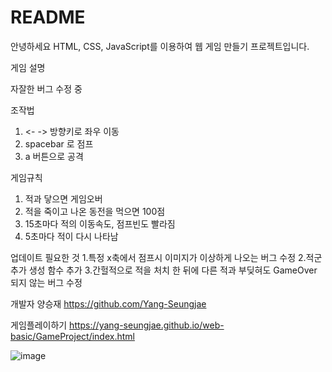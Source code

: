 # README


안녕하세요 HTML, CSS, JavaScript를 이용하여 웹 게임 만들기 프로젝트입니다.


게임 설명

자잘한 버그 수정 중

조작법

1. <- -> 방향키로 좌우 이동
2. spacebar 로 점프
3. a 버튼으로 공격

게임규칙

1. 적과 닿으면 게임오버
2. 적을 죽이고 나온 동전을 먹으면 100점
3. 15초마다 적의 이동속도, 점프빈도 빨라짐
5. 5초마다 적이 다시 나타남

업데이트 필요한 것
1.특정 x축에서 점프시 이미지가 이상하게 나오는 버그 수정
2.적군 추가 생성 함수 추가
3.간헐적으로 적을 처치 한 뒤에 다른 적과 부딪혀도 GameOver 되지 않는 버그 수정

개발자
양승재
https://github.com/Yang-Seungjae

게임플레이하기
https://yang-seungjae.github.io/web-basic/GameProject/index.html

![image](https://github.com/Yang-Seungjae/web-basic/assets/126847856/a86e082d-f43b-43f6-aef5-ba98e20e0aca)
